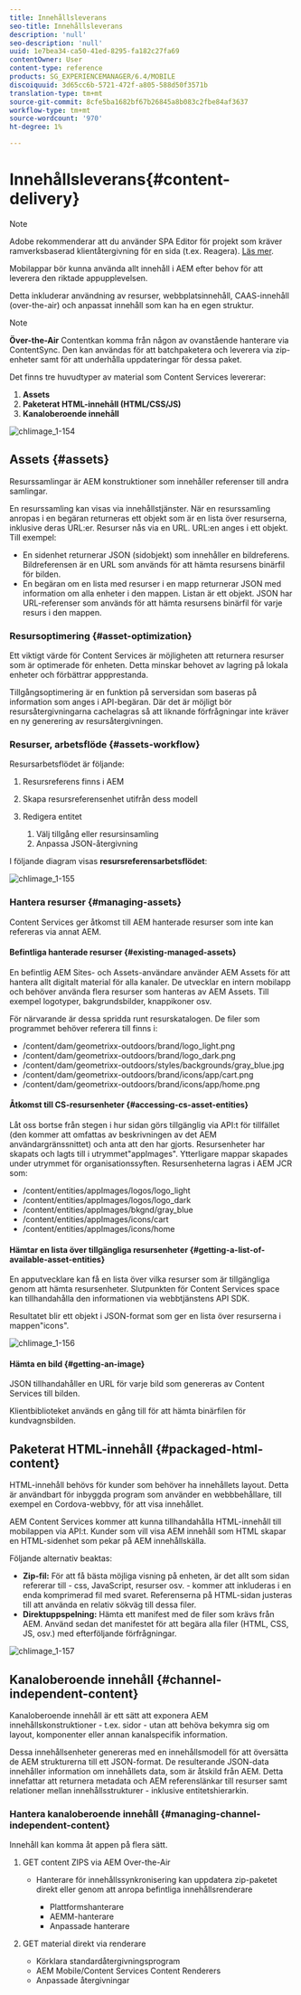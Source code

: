 ```yaml
---
title: Innehållsleverans
seo-title: Innehållsleverans
description: 'null'
seo-description: 'null'
uuid: 1e7bea34-ca50-41ed-8295-fa182c27fa69
contentOwner: User
content-type: reference
products: SG_EXPERIENCEMANAGER/6.4/MOBILE
discoiquuid: 3d65cc6b-5721-472f-a805-588d50f3571b
translation-type: tm+mt
source-git-commit: 8cfe5ba1682bf67b26845a8b083c2fbe84af3637
workflow-type: tm+mt
source-wordcount: '970'
ht-degree: 1%

---
```



# Innehållsleverans{#content-delivery}

>[!NOTE]
>
>Adobe rekommenderar att du använder SPA Editor för projekt som kräver ramverksbaserad klientåtergivning för en sida (t.ex. Reagera). [Läs mer](/help/sites-developing/spa-overview.md).

Mobilappar bör kunna använda allt innehåll i AEM efter behov för att leverera den riktade appupplevelsen.

Detta inkluderar användning av resurser, webbplatsinnehåll, CAAS-innehåll (over-the-air) och anpassat innehåll som kan ha en egen struktur.

>[!NOTE]
>
>**Över-the-Air** Contentkan komma från någon av ovanstående hanterare via ContentSync. Den kan användas för att batchpaketera och leverera via zip-enheter samt för att underhålla uppdateringar för dessa paket.

Det finns tre huvudtyper av material som Content Services levererar:

1. **Assets**
1. **Paketerat HTML-innehåll (HTML/CSS/JS)**
1. **Kanaloberoende innehåll**

![chlimage_1-154](assets/chlimage_1-154.png)

## Assets {#assets}

Resurssamlingar är AEM konstruktioner som innehåller referenser till andra samlingar.

En resurssamling kan visas via innehållstjänster. När en resurssamling anropas i en begäran returneras ett objekt som är en lista över resurserna, inklusive deras URL:er. Resurser nås via en URL. URL:en anges i ett objekt. Till exempel:

* En sidenhet returnerar JSON (sidobjekt) som innehåller en bildreferens. Bildreferensen är en URL som används för att hämta resursens binärfil för bilden.
* En begäran om en lista med resurser i en mapp returnerar JSON med information om alla enheter i den mappen. Listan är ett objekt. JSON har URL-referenser som används för att hämta resursens binärfil för varje resurs i den mappen.

### Resursoptimering {#asset-optimization}

Ett viktigt värde för Content Services är möjligheten att returnera resurser som är optimerade för enheten. Detta minskar behovet av lagring på lokala enheter och förbättrar appprestanda.

Tillgångsoptimering är en funktion på serversidan som baseras på information som anges i API-begäran. Där det är möjligt bör resursåtergivningarna cachelagras så att liknande förfrågningar inte kräver en ny generering av resursåtergivningen.

### Resurser, arbetsflöde {#assets-workflow}

Resursarbetsflödet är följande:

1. Resursreferens finns i AEM
1. Skapa resursreferensenhet utifrån dess modell
1. Redigera entitet

   1. Välj tillgång eller resursinsamling
   1. Anpassa JSON-återgivning

I följande diagram visas **resursreferensarbetsflödet**:

![chlimage_1-155](assets/chlimage_1-155.png)

### Hantera resurser {#managing-assets}

Content Services ger åtkomst till AEM hanterade resurser som inte kan refereras via annat AEM.

#### Befintliga hanterade resurser {#existing-managed-assets}

En befintlig AEM Sites- och Assets-användare använder AEM Assets för att hantera allt digitalt material för alla kanaler. De utvecklar en intern mobilapp och behöver använda flera resurser som hanteras av AEM Assets. Till exempel logotyper, bakgrundsbilder, knappikoner osv.

För närvarande är dessa spridda runt resurskatalogen. De filer som programmet behöver referera till finns i:

* /content/dam/geometrixx-outdoors/brand/logo_light.png
* /content/dam/geometrixx-outdoors/brand/logo_dark.png
* /content/dam/geometrixx-outdoors/styles/backgrounds/gray_blue.jpg
* /content/dam/geometrixx-outdoors/brand/icons/app/cart.png
* /content/dam/geometrixx-outdoors/brand/icons/app/home.png

#### Åtkomst till CS-resursenheter {#accessing-cs-asset-entities}

Låt oss bortse från stegen i hur sidan görs tillgänglig via API:t för tillfället (den kommer att omfattas av beskrivningen av det AEM användargränssnittet) och anta att den har gjorts. Resursenheter har skapats och lagts till i utrymmet&quot;appImages&quot;. Ytterligare mappar skapades under utrymmet för organisationssyften. Resursenheterna lagras i AEM JCR som:

* /content/entities/appImages/logos/logo_light
* /content/entities/appImages/logos/logo_dark
* /content/entities/appImages/bkgnd/gray_blue
* /content/entities/appImages/icons/cart
* /content/entities/appImages/icons/home

#### Hämtar en lista över tillgängliga resursenheter {#getting-a-list-of-available-asset-entities}

En apputvecklare kan få en lista över vilka resurser som är tillgängliga genom att hämta resursenheter. Slutpunkten för Content Services space kan tillhandahålla den informationen via webbtjänstens API SDK.

Resultatet blir ett objekt i JSON-format som ger en lista över resurserna i mappen&quot;icons&quot;.

![chlimage_1-156](assets/chlimage_1-156.png)

#### Hämta en bild {#getting-an-image}

JSON tillhandahåller en URL för varje bild som genereras av Content Services till bilden.

Klientbiblioteket används en gång till för att hämta binärfilen för kundvagnsbilden.

## Paketerat HTML-innehåll {#packaged-html-content}

HTML-innehåll behövs för kunder som behöver ha innehållets layout. Detta är användbart för inbyggda program som använder en webbbehållare, till exempel en Cordova-webbvy, för att visa innehållet.

AEM Content Services kommer att kunna tillhandahålla HTML-innehåll till mobilappen via API:t. Kunder som vill visa AEM innehåll som HTML skapar en HTML-sidenhet som pekar på AEM innehållskälla.

Följande alternativ beaktas:

* **Zip-fil:** För att få bästa möjliga visning på enheten, är det allt som sidan refererar till - css, JavaScript, resurser osv. - kommer att inkluderas i en enda komprimerad fil med svaret. Referenserna på HTML-sidan justeras till att använda en relativ sökväg till dessa filer.
* **Direktuppspelning:** Hämta ett manifest med de filer som krävs från AEM. Använd sedan det manifestet för att begära alla filer (HTML, CSS, JS, osv.) med efterföljande förfrågningar.

![chlimage_1-157](assets/chlimage_1-157.png)

## Kanaloberoende innehåll {#channel-independent-content}

Kanaloberoende innehåll är ett sätt att exponera AEM innehållskonstruktioner - t.ex. sidor - utan att behöva bekymra sig om layout, komponenter eller annan kanalspecifik information.

Dessa innehållsenheter genereras med en innehållsmodell för att översätta de AEM strukturerna till ett JSON-format. De resulterande JSON-data innehåller information om innehållets data, som är åtskild från AEM. Detta innefattar att returnera metadata och AEM referenslänkar till resurser samt relationer mellan innehållsstrukturer - inklusive entitetshierarkin.

### Hantera kanaloberoende innehåll {#managing-channel-independent-content}

Innehåll kan komma åt appen på flera sätt.

1. GET content ZIPS via AEM Over-the-Air

   * Hanterare för innehållssynkronisering kan uppdatera zip-paketet direkt eller genom att anropa befintliga innehållsrenderare

      * Plattformshanterare
      * AEMM-hanterare
      * Anpassade hanterare

1. GET material direkt via renderare

   * Körklara standardåtergivningsprogram
   * AEM Mobile/Content Services Content Renderers
   * Anpassade återgivningar

